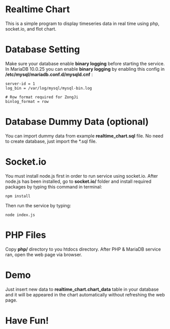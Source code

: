# Realtime Chart

This is a simple program to display timeseries data in real time using php, socket.io, and flot chart.

# Database Setting

Make sure your database enable **binary logging**  before starting the service. In MariaDB 10.0.25 you can enable **binary logging** by enabling this config in **/etc/mysql/mariadb.conf.d/mysqld.cnf** :

```
server-id = 1
log_bin = /var/log/mysql/mysql-bin.log

# Row format required for ZongJi
binlog_format = row
```

# Database Dummy Data (optional)

You can import dummy data from example **realtime_chart.sql** file. No need to create database, just import the *.sql file.

# Socket.io

You must install node.js first in order to run service using socket.io. After node.js has been installed, go to **socket.io/** folder and install required packages by typing this command in terminal: 

```
npm install
```

Then run the service by typing:

```
node index.js
```

# PHP Files

Copy **php/** directory to you htdocs directory. After PHP & MariaDB service ran, open the web page via browser.

# Demo

Just insert new data to **realtime_chart.chart_data** table in your database and it will be appeared in the chart automatically without refreshing the web page.

# Have Fun!
